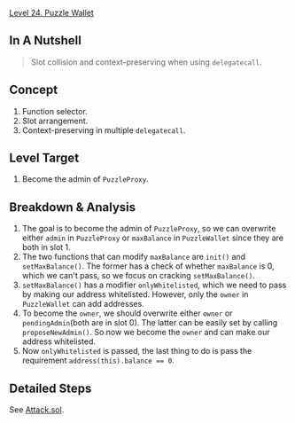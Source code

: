 [Level 24. Puzzle Wallet](https://ethernaut.openzeppelin.com/level/24)

## In A Nutshell

> Slot collision and context-preserving when using `delegatecall`.

## Concept

1. Function selector.
2. Slot arrangement.
3. Context-preserving in multiple `delegatecall`.

## Level Target

1. Become the admin of `PuzzleProxy`.

## Breakdown & Analysis

1. The goal is to become the admin of `PuzzleProxy`, so we can overwrite either `admin` in `PuzzleProxy` or `maxBalance` in `PuzzleWallet` since they are both in slot 1.
2. The two functions that can modify `maxBalance` are `init()` and `setMaxBalance()`. The former has a check of whether `maxBalance` is 0, which we can't pass, so we focus on cracking `setMaxBalance()`.
3. `setMaxBalance()` has a modifier `onlyWhitelisted`, which we need to pass by making our address whitelisted. However, only the `owner` in `PuzzleWallet` can add addresses.
4. To become the `owner`, we should overwrite either `owner` or `pendingAdmin`(both are in slot 0). The latter can be easily set by calling `proposeNewAdmin()`. So now we become the `owner` and can make our address whitelisted.
5. Now `onlyWhitelisted` is passed, the last thing to do is pass the requirement `address(this).balance == 0`.

## Detailed Steps

See [Attack.sol](https://github.com/timou0911/Ethernaut-Writeup/blob/main/24.%20Puzzle%20Wallet%20%E2%98%85%E2%98%85%E2%98%85%E2%98%85%E2%98%86/Attack.sol).

